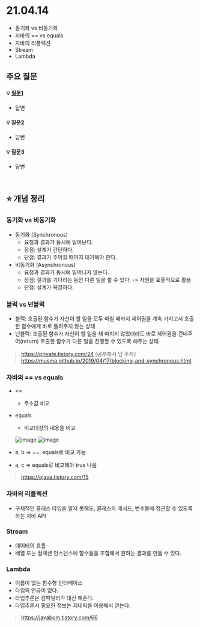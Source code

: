 # 21.04.14
* 동기화 vs 비동기화
* 자바의 == vs equals
* 자바의 리플렉션
* Stream
* Lambda

## 주요 질문

#### 💡 [질문1](#개념1)
   * 답변
   
#### 💡 질문2
   * 답변
   
#### 💡 질문3
   * 답변


<br/>

## ⭐ 개념 정리

### 동기화 vs 비동기화
* 동기화 (Synchronous)
   * 요청과 결과가 동시에 일어난다.
   * 장점: 설계가 간단하다.
   * 단점: 결과가 주어질 때까지 대기해야 한다.
* 비동기화 (Asynchronous)
   * 요청과 결과가 동시에 일어나지 않는다.
   * 장점: 결과를 기다리는 동안 다른 일을 할 수 있다. -> 자원을 효울적으로 활용
   * 단점: 설계가 복잡하다.

### 블럭 vs 넌블럭
* 블럭: 호출된 함수가 자신이 할 일을 모두 마칠 때까지 제어권을 계속 가지고서 호출한 함수에게 바로 돌려주지 않는 상태
* 넌블럭: 호출된 함수가 자신이 할 일을 채 마치지 않았더라도 바로 제어권을 건네주어(return) 호출한 함수가 다른 일을 진행할 수 있도록 해주는 상태

> https://private.tistory.com/24 [공부해서 남 주자]
> https://musma.github.io/2019/04/17/blocking-and-synchronous.html
### 자바의 == vs equals
* ==
   * 주소값 비교
* equals
   * 비교대상의 내용을 비교

   ![image](https://user-images.githubusercontent.com/39117025/114576648-4b863680-9cb6-11eb-997f-57eb11937cfc.png)
   ![image](https://user-images.githubusercontent.com/39117025/114576688-54770800-9cb6-11eb-98a4-18e52d2ab90b.png)

* a, b => ==, equals로 비교 가능
* a, c => equals로 비교해야 true 나옴
>https://ojava.tistory.com/15
### 자바의 리플렉션
* 구체적인 클래스 타입을 알지 못해도, 클래스의 메서드, 변수들에 접근할 수 있도록 하는 자바 API

### Stream
* 데이터의 흐름
* 배열 또는 컬렉션 인스턴스에 함수들을 조합해서 원하는 결과를 만들 수 있다.
### Lambda
* 이름이 없는 함수형 인터페이스
* 타입의 언급이 없다.
* 타입추론은 컴파일러가 대신 해준다.
* 타입추론시 필요한 정보는 제네릭을 이용해서 얻는다.
> https://javabom.tistory.com/66
<br/>



